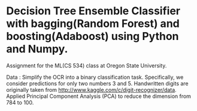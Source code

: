 # Decision Tree Ensemble Classifier with bagging(Random Forest) and boosting(Adaboost) using Python and Numpy.

Assignment for the ML(CS 534) class at Oregon State University. 

Data : Simplify the OCR into a binary classification task. Specifically, we consider predictions for only two numbers 3 and 5.
Handwritten digits are originally taken from http://www.kaggle.com/c/digit-recognizer/data.
Applied Principal Component Analysis (PCA) to reduce the dimension from 784 to 100.
